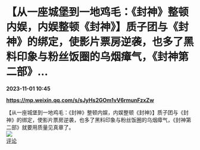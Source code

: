 # 【从一座城堡到一地鸡毛：《封神》整顿内娱，内娱整顿《封神》】质子团与《封神》的绑定，使影片票房逆袭，也多了黑料印象与粉丝饭圈的乌烟瘴气，《封神第二部》...

**2023-11-01 10:45**

**https://mp.weixin.qq.com/s/sJyHs2GOm1vV6rmunFzxZw**

【从一座城堡到一地鸡毛：《封神》整顿内娱，内娱整顿《封神》】质子团与《封神》的绑定，使影片票房逆袭，也多了黑料印象与粉丝饭圈的乌烟瘴气，《封神第二部》就要用质量见真章了。  
![](https://img3.chouti.com/CHOUTI_20231101/FD35237B1B4F409FB74AA2AE6BB142B8_W395H395.jpeg)  
[评论](https://m.chouti.com/link/40471970)
